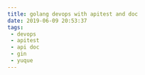 ```yaml
---
title: golang devops with apitest and doc
date: 2019-06-09 20:53:37
tags:
 - devops
 - apitest
 - api doc
 - gin
 - yuque
---
```


